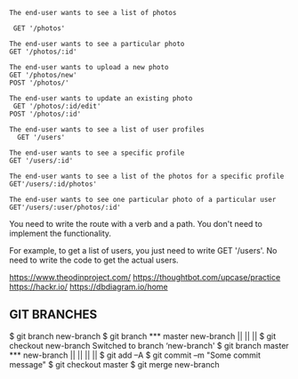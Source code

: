      

    The end-user wants to see a list of photos
     
     GET '/photos'

    The end-user wants to see a particular photo
    GET '/photos/:id'

    The end-user wants to upload a new photo
    GET '/photos/new'
    POST '/photos/'

    The end-user wants to update an existing photo
     GET '/photos/:id/edit'
    POST '/photos/:id'

    The end-user wants to see a list of user profiles
      GET '/users'

    The end-user wants to see a specific profile
    GET '/users/:id'

    The end-user wants to see a list of the photos for a specific profile
    GET'/users/:id/photos'

    The end-user wants to see one particular photo of a particular user
    GET'/users/:user/photos/:id'

You need to write the route with a verb and a path. You don't need to implement the functionality.

For example, to get a list of users, you just need to write GET '/users'. No need to write the code to get the actual users.

https://www.theodinproject.com/
https://thoughtbot.com/upcase/practice
https://hackr.io/
https://dbdiagram.io/home


## GIT BRANCHES

$ git branch new-branch
$ git branch
*** master
new-branch
||
||
||
$ git checkout new-branch
Switched to branch ‘new-branch'
$ git branch
master
*** new-branch
||
||
||
||
$ git add –A
$ git commit –m "Some commit message"
$ git checkout master
$ git merge new-branch


